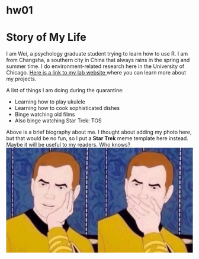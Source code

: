 # hw01
# **Story of My Life**

I am Wei, a psychology graduate student trying to learn how to use R. I am from Changsha, a southern city in China that always rains in the spring and summer time. I do environment-related research here in the University of Chicago. [Here is a link to my lab website ](http://enl.uchicago.edu/) where you can learn more about my projects.

A list of things I am doing during the quarantine:
- Learning how to play ukulele
- Learning how to cook sophisticated dishes
- Binge watching old films
- Also binge watching Star Trek: TOS

Above is a brief biography about me. I thought about adding my photo here, but that would be no fun, so I put a **Star Trek** meme template here instead. Maybe it will be useful to my readers. Who knows?
![startrekmeme](stmeme.jpg)